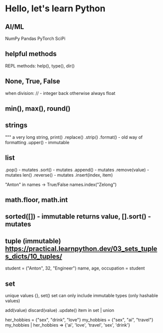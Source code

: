 # Hello, let's learn Python

## AI/ML

NumPy
Pandas
PyTorch
SciPi

## helpful methods

REPL methods: help(), type(), dir()

## None, True, False

when division:
// - integer back
otherwise always float

## min(), max(), round()

## strings

""" a very long string, print()
.replace()
.strip()
.format() - old way of formatting
.upper() - immutable

## list

.pop() - mutates
.sort() - mutates
.append() - mutates
.remove(value) - mutates
len()
.reverse() - mutates
.insert(index, item)

"Anton" in names -> True/False
names.index("Zelong")

## math.floor, math.int

## sorted([]) - immutable returns value, [].sort() - mutates

## tuple (immutable) https://practical.learnpython.dev/03_sets_tuples_dicts/10_tuples/

student = ("Anton", 32, "Engineer")
name, age, occupation = student

## set

unique values
{}, set()
set can only include immutable types (only hashable values)

add(value)
discard(value)
.update()
item in set
| union

her_hobbies = {"sex", "drink", "love"}
my_hobbies = {"sex", "ai", "travel"}
my_hobbies | her_hobbies => {'ai', 'love', 'travel', 'sex', 'drink'}


